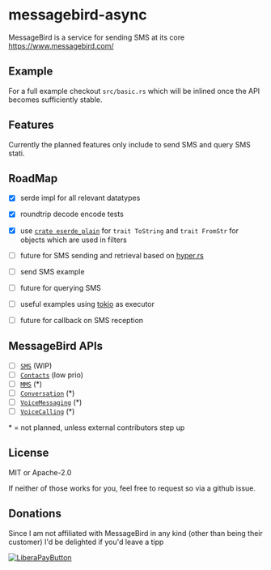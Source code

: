 # messagebird-async

MessageBird is a service for sending SMS at its core https://www.messagebird.com/

## Example

For a full example checkout `src/basic.rs` which will be inlined once the API becomes sufficiently stable.

## Features

Currently the planned features only include to send SMS and query SMS stati.


## RoadMap

 - [x] serde impl for all relevant datatypes
 - [x] roundtrip decode encode tests
 - [x] use [`crate eserde_plain`](https://docs.rs/serde_plain/0.3.0/serde_plain/) for `trait ToString` and `trait FromStr` for objects which are used in filters
 - [ ] future for SMS sending and retrieval based on [hyper.rs](https://hyper.rs)
 - [ ] send SMS example
 - [ ] future for querying SMS
 - [ ] useful examples using [tokio](https://tokio.rs) as executor
 - [ ] future for callback on SMS reception


## MessageBird APIs

 - [ ] [`SMS`](https://rest.messagebird.com/messages) (WIP)
 - [ ] [`Contacts`](https://rest.messagebird.com/contacts) (low prio)
 - [ ] [`MMS`](https://rest.messagebird.com/mms) (*)
 - [ ] [`Conversation`](https://developers.messagebird.com/docs/conversations) (*)
 - [ ] [`VoiceMessaging`](https://developers.messagebird.com/docs/voice-messaging) (*)
 - [ ] [`VoiceCalling`](https://developers.messagebird.com/docs/voice) (*)

\* = not planned, unless external contributors step up

## License

MIT or Apache-2.0

If neither of those works for you, feel free to request so via a github issue.

## Donations

Since I am not affiliated with MessageBird in any kind (other than being their customer)
I'd be delighted if you'd leave a tipp

[![LiberaPayButton](https://liberapay.com/assets/widgets/donate.svg)](https://liberapay.com/drahnr/donate)
